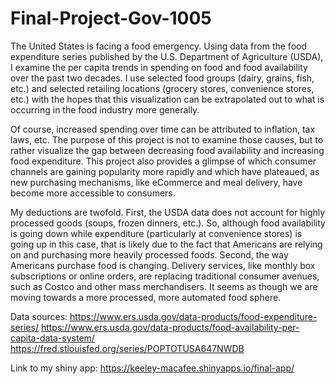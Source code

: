 # Final-Project-Gov-1005

The United States is facing a food emergency. Using data from the food expenditure series published by the U.S. Department of Agriculture (USDA), I examine the per capita trends in spending on food and food availability over the past two decades. I use selected food groups (dairy, grains, fish, etc.) and selected retailing locations (grocery stores, convenience stores, etc.) with the hopes that this visualization can be extrapolated out to what is occurring in the food industry more generally.

Of course, increased spending over time can be attributed to inflation, tax laws, etc. The purpose of this project is not to examine those causes, but to rather visualize the gap between decreasing food availability and increasing food expenditure. This project also provides a glimpse of which consumer channels are gaining popularity more rapidly and which have plateaued, as new purchasing mechanisms, like eCommerce and meal delivery, have become more accessible to consumers. 

My deductions are twofold. First, the USDA data does not account for highly processed goods (soups, frozen dinners, etc.). So, although food availability is going down while expenditure (particularly at convenience stores) is going up in this case, that is likely due to the fact that Americans are relying on and purchasing more heavily processed foods. Second, the way Americans purchase food is changing. Delivery services, like monthly box subscriptions or online orders, are replacing traditional consumer avenues, such as Costco and other mass merchandisers. It seems as though we are moving towards a more processed, more automated food sphere. 

Data sources:
https://www.ers.usda.gov/data-products/food-expenditure-series/
https://www.ers.usda.gov/data-products/food-availability-per-capita-data-system/
https://fred.stlouisfed.org/series/POPTOTUSA647NWDB

Link to my shiny app:
https://keeley-macafee.shinyapps.io/final-app/

